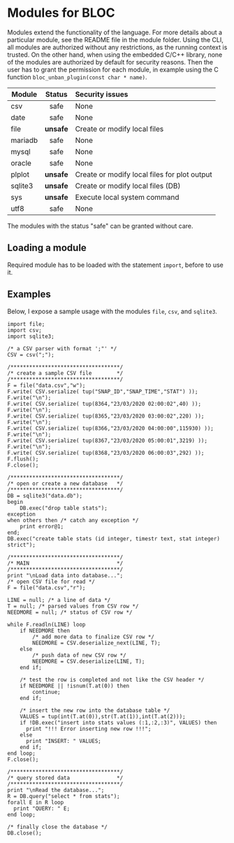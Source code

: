 # Modules for BLOC

Modules extend the functionality of the language. For more details about a particular module, see the README file in the module folder.
Using the CLI, all modules are authorized without any restrictions, as the running context is trusted.
On the other hand, when using the embedded C/C++ library, none of the modules are authorized by default for security reasons.
Then the user has to grant the permission for each module, in example using the C function `bloc_unban_plugin(const char * name)`.

| Module  | Status | Security issues |
|---------|:------:|:----------------|
| csv | safe | None |
| date | safe | None |
| file | **unsafe** | Create or modify local files |
| mariadb | safe | None |
| mysql | safe | None |
| oracle | safe | None |
| plplot | **unsafe** | Create or modify local files for plot output |
| sqlite3 | **unsafe** | Create or modify local files (DB) |
| sys | **unsafe** | Execute local system command |
| utf8 | safe | None |

The modules with the status "safe" can be granted without care.

## Loading a module

Required module has to be loaded with the statement `import`, before to use it.

## Examples

Below, I expose a sample usage with the modules `file`, `csv`, and `sqlite3`.
```
import file;
import csv;
import sqlite3;

/* a CSV parser with format ';"' */
CSV = csv(";");

/***********************************/
/* create a sample CSV file        */
/***********************************/
F = file("data.csv","w");
F.write( CSV.serialize( tup("SNAP_ID","SNAP_TIME","STAT") ));
F.write("\n");
F.write( CSV.serialize( tup(8364,"23/03/2020 02:00:02",40) ));
F.write("\n");
F.write( CSV.serialize( tup(8365,"23/03/2020 03:00:02",220) ));
F.write("\n");
F.write( CSV.serialize( tup(8366,"23/03/2020 04:00:00",115930) ));
F.write("\n");
F.write( CSV.serialize( tup(8367,"23/03/2020 05:00:01",3219) ));
F.write("\n");
F.write( CSV.serialize( tup(8368,"23/03/2020 06:00:03",292) ));
F.flush();
F.close();

/***********************************/
/* open or create a new database   */
/***********************************/
DB = sqlite3("data.db");
begin
    DB.exec("drop table stats");
exception
when others then /* catch any exception */
    print error@1;
end;
DB.exec("create table stats (id integer, timestr text, stat integer) strict");

/***********************************/
/* MAIN                            */
/***********************************/
print "\nLoad data into database...";
/* open CSV file for read */
F = file("data.csv","r");

LINE = null; /* a line of data */
T = null; /* parsed values from CSV row */
NEEDMORE = null; /* status of CSV row */

while F.readln(LINE) loop
    if NEEDMORE then
        /* add more data to finalize CSV row */
        NEEDMORE = CSV.deserialize_next(LINE, T);
    else
        /* push data of new CSV row */
        NEEDMORE = CSV.deserialize(LINE, T);
    end if;

    /* test the row is completed and not like the CSV header */
    if NEEDMORE || !isnum(T.at(0)) then
        continue;
    end if;

    /* insert the new row into the database table */
    VALUES = tup(int(T.at(0)),str(T.at(1)),int(T.at(2)));
    if !DB.exec("insert into stats values (:1,:2,:3)", VALUES) then
      print "!!! Error inserting new row !!!";
    else
      print "INSERT: " VALUES;
    end if;
end loop;
F.close();

/***********************************/
/* query stored data               */
/***********************************/
print "\nRead the database...";
R = DB.query("select * from stats");
forall E in R loop
  print "QUERY: " E;
end loop;

/* finally close the database */
DB.close();
```
